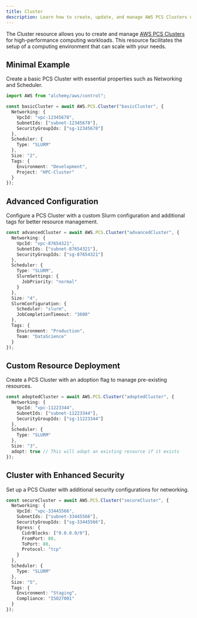 ```yaml
---
title: Cluster
description: Learn how to create, update, and manage AWS PCS Clusters using Alchemy Cloud Control.
---
```


The Cluster resource allows you to create and manage [AWS PCS Clusters](https://docs.aws.amazon.com/pcs/latest/userguide/) for high-performance computing workloads. This resource facilitates the setup of a computing environment that can scale with your needs.

## Minimal Example

Create a basic PCS Cluster with essential properties such as Networking and Scheduler.

```ts
import AWS from "alchemy/aws/control";

const basicCluster = await AWS.PCS.Cluster("basicCluster", {
  Networking: {
    VpcId: "vpc-12345678",
    SubnetIds: ["subnet-12345678"],
    SecurityGroupIds: ["sg-12345678"]
  },
  Scheduler: {
    Type: "SLURM"
  },
  Size: "2",
  Tags: {
    Environment: "Development",
    Project: "HPC-Cluster"
  }
});
```

## Advanced Configuration

Configure a PCS Cluster with a custom Slurm configuration and additional tags for better resource management.

```ts
const advancedCluster = await AWS.PCS.Cluster("advancedCluster", {
  Networking: {
    VpcId: "vpc-87654321",
    SubnetIds: ["subnet-87654321"],
    SecurityGroupIds: ["sg-87654321"]
  },
  Scheduler: {
    Type: "SLURM",
    SlurmSettings: {
      JobPriority: "normal"
    }
  },
  Size: "4",
  SlurmConfiguration: {
    Scheduler: "slurm",
    JobCompletionTimeout: "3600"
  },
  Tags: {
    Environment: "Production",
    Team: "DataScience"
  }
});
```

## Custom Resource Deployment

Create a PCS Cluster with an adoption flag to manage pre-existing resources.

```ts
const adoptedCluster = await AWS.PCS.Cluster("adoptedCluster", {
  Networking: {
    VpcId: "vpc-11223344",
    SubnetIds: ["subnet-11223344"],
    SecurityGroupIds: ["sg-11223344"]
  },
  Scheduler: {
    Type: "SLURM"
  },
  Size: "3",
  adopt: true // This will adopt an existing resource if it exists
});
```

## Cluster with Enhanced Security

Set up a PCS Cluster with additional security configurations for networking.

```ts
const secureCluster = await AWS.PCS.Cluster("secureCluster", {
  Networking: {
    VpcId: "vpc-33445566",
    SubnetIds: ["subnet-33445566"],
    SecurityGroupIds: ["sg-33445566"],
    Egress: {
      CidrBlocks: ["0.0.0.0/0"],
      FromPort: 80,
      ToPort: 80,
      Protocol: "tcp"
    }
  },
  Scheduler: {
    Type: "SLURM"
  },
  Size: "5",
  Tags: {
    Environment: "Staging",
    Compliance: "ISO27001"
  }
});
```